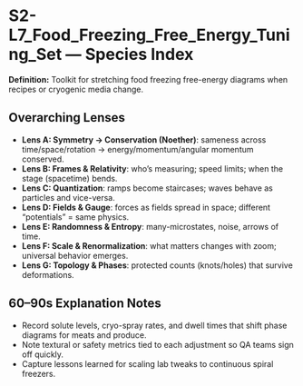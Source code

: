 # S2-L7_Food_Freezing_Free_Energy_Tuning_Set — Species Index
**Definition:** Toolkit for stretching food freezing free-energy diagrams when recipes or cryogenic media change.

## Overarching Lenses

- **Lens A: Symmetry -> Conservation (Noether)**: sameness across time/space/rotation → energy/momentum/angular momentum conserved.
- **Lens B: Frames & Relativity**: who’s measuring; speed limits; when the stage (spacetime) bends.
- **Lens C: Quantization**: ramps become staircases; waves behave as particles and vice-versa.
- **Lens D: Fields & Gauge**: forces as fields spread in space; different “potentials” = same physics.
- **Lens E: Randomness & Entropy**: many-microstates, noise, arrows of time.
- **Lens F: Scale & Renormalization**: what matters changes with zoom; universal behavior emerges.
- **Lens G: Topology & Phases**: protected counts (knots/holes) that survive deformations.

## 60–90s Explanation Notes
- Record solute levels, cryo-spray rates, and dwell times that shift phase diagrams for meats and produce.
- Note textural or safety metrics tied to each adjustment so QA teams sign off quickly.
- Capture lessons learned for scaling lab tweaks to continuous spiral freezers.
